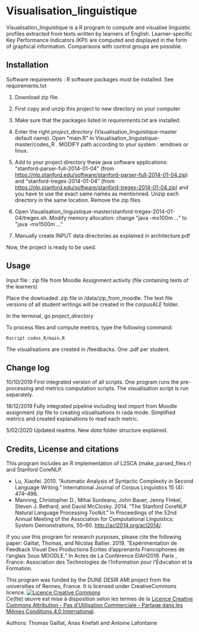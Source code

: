 # Visualisation_linguistique

Visualisation_linguistique is a R program to compute and visualise linguistic profiles extracted from texts written by learners of English. Learner-specific Key Performance Indicators (KPI) are computed and displayed in the form of graphical information. Comparisons with control groups are possible.  



## Installation
Software requirements : 
R software packages must be installed. See requirements.txt

1. Download zip file.

2. First copy and unzip this project to new directory on your computer

3. Make sure that the packages listed in *requirements.txt* are installed.

4. Enter the right *project_directory* (Visualisation_linguistique-master default name). Open "main.R" in Visualisation_linguistique-master/codes_R . MODIFY path according to your system : windows or linux.

5. Add to your project directory these java software applications: "stanford-parser-full-2014-01-04" (from https://nlp.stanford.edu/software/stanford-parser-full-2014-01-04.zip) and "stanford-tregex-2014-01-04" (from https://nlp.stanford.edu/software/stanford-tregex-2014-01-04.zip) and you have to use the exact same names as mentionned. Unzip each directory in the same location. Remove the zip files. 

6. Open Visualisation_linguistique-master/stanford-tregex-2014-01-04/tregex.sh. Modify memory allocation: change "java -mx100m ..." to "java -mx1500m ..."

7. Manually create INPUT data directories as explained in architecture.pdf

Now, the project is ready to be used.




## Usage

Input file : zip file from Moodle Assignment activity (file containing texts of the learners)

Place the dowloaded .zip file in /data/zip_from_moodle. The text file versions of all student writings will be created in the *corpusALE* folder. 

In the terminal, go *project_directory*

To process files and compute metrics, type the following command: 

```
Rscript codes_R/main.R
```
The visualisations are created in /feedbacks. One .pdf per student. 

## Change log

10/10/2019 
First integrated version of all scripts. One program runs the pre-processing and metrics computation scripts. 
The visualisation script is run separately. 

18/12/2019
Fully integrated pipeline including text import from Moodle assignment zip file to creating vizualisations in rada mode. 
Simplified metrics and created explanations to read each metric. 

5/02/2020
Updated readme. New *data* folder structure explained. 


## Credits, License and citations

This program includes an R implementation of L2SCA (make_parsed_files.r) and Stanford CoreNLP. 

- Lu, Xiaofei. 2010. “Automatic Analysis of Syntactic Complexity in Second Language Writing.” International Journal of Corpus Linguistics 15 (4): 474–496.
- Manning, Christopher D., Mihai Surdeanu, John Bauer, Jenny Finkel, Steven J. Bethard, and David McClosky. 2014. “The Stanford CoreNLP Natural Language Processing Toolkit.” In Proceedings of the 52nd Annual Meeting of the Association for Computational Linguistics: System Demonstrations, 55–60. http://acl2014.org/acl2014/.


If you use this program for research purposes, please cite the following paper:
Gaillat, Thomas, and Nicolas Ballier. 2019. “Expérimentation de Feedback Visuel Des Productions Écrites d’apprenants Francophones de l’anglais Sous MOODLE.” In Actes de La Conférence EIAH2019. Paris , France: Association des Technologies de l’Information pour l’Éducation et la Formation.



This program was funded by the DUNE DESIR AMI project from the universities of Rennes, France. It is licensed under CreativeCommons licence.
<a rel="license" href="http://creativecommons.org/licenses/by-nc-sa/4.0/"><img alt="Licence Creative Commons" style="border-width:0" src="https://i.creativecommons.org/l/by-nc-sa/4.0/88x31.png" /></a><br />Ce(tte) œuvre est mise à disposition selon les termes de la <a rel="license" href="http://creativecommons.org/licenses/by-nc-sa/4.0/">Licence Creative Commons Attribution - Pas d’Utilisation Commerciale - Partage dans les Mêmes Conditions 4.0 International</a>.

Authors: Thomas Gaillat, Anas Knefati and Antoine Lafontaine

